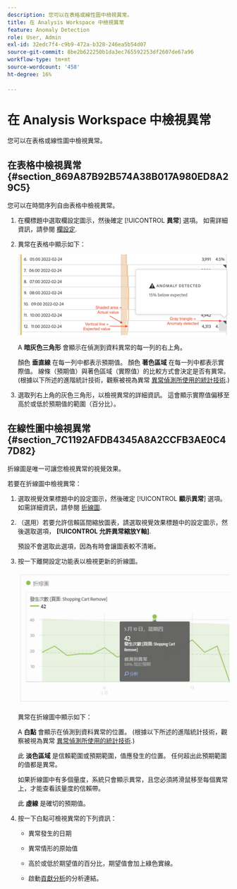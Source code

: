 ```yaml
---
description: 您可以在表格或線性圖中檢視異常。
title: 在 Analysis Workspace 中檢視異常
feature: Anomaly Detection
role: User, Admin
exl-id: 32edc7f4-c9b9-472a-b328-246ea5b54d07
source-git-commit: 8be2b622250b1da3ec765592253df2607de67a96
workflow-type: tm+mt
source-wordcount: '458'
ht-degree: 16%

---
```


# 在 Analysis Workspace 中檢視異常

您可以在表格或線性圖中檢視異常。

## 在表格中檢視異常 {#section_869A87B92B574A38B017A980ED8A29C5}

您可以在時間序列自由表格中檢視異常。

1. 在欄標題中選取欄設定圖示，然後確定 [!UICONTROL **異常**] 選項。 如需詳細資訊，請參閱 [欄設定](/help/analyze/analysis-workspace/visualizations/freeform-table/column-row-settings/column-settings.md).

1. 異常在表格中顯示如下：

   ![](assets/anomaly_detected.png)

   A **暗灰色三角形** 會顯示在偵測到資料異常的每一列的右上角。

   顏色 **垂直線** 在每一列中都表示預期值。 顏色 **著色區域** 在每一列中都表示實際值。 線條（預期值）與著色區域（實際值）的比較方式會決定是否有異常。 (根據以下所述的進階統計技術，觀察被視為異常 [異常偵測所使用的統計技術](/help/analyze/analysis-workspace/virtual-analyst/c-anomaly-detection/statistics-anomaly-detection.md).)

1. 選取列右上角的灰色三角形，以檢視異常的詳細資訊。 這會顯示實際值偏移至高於或低於預期值的範圍（百分比）。

## 在線性圖中檢視異常 {#section_7C1192AFDB4345A8A2CCFB3AE0C47D82}

折線圖是唯一可讓您檢視異常的視覺效果。

若要在折線圖中檢視異常：

1. 選取視覺效果標題中的設定圖示，然後確定 [!UICONTROL **顯示異常**] 選項。 如需詳細資訊，請參閱 [折線圖](/help/analyze/analysis-workspace/visualizations/line.md).

1. （選用）若要允許信賴區間縮放圖表，請選取視覺效果標題中的設定圖示，然後選取選項， **[!UICONTROL 允許異常縮放Y軸]**.

   預設不會選取此選項，因為有時會讓圖表較不清晰。

1. 按一下離開設定功能表以檢視更新的折線圖。

   ![](assets/anomaly_linechart.png)

   異常在折線圖中顯示如下：

   A **白點** 會顯示在偵測到資料異常的位置。 (根據以下所述的進階統計技術，觀察被視為異常 [異常偵測所使用的統計技術](/help/analyze/analysis-workspace/virtual-analyst/c-anomaly-detection/statistics-anomaly-detection.md).)

   此 **淡色區域** 是信賴範圍或預期範圍，值應發生的位置。 任何超出此預期範圍的值都是異常。

   如果折線圖中有多個量度，系統只會顯示異常，且您必須將滑鼠移至每個異常上，才能查看該量度的信賴帶。

   此 **虛線** 是確切的預期值。

1. 按一下白點可檢視異常的下列資訊：

   * 異常發生的日期

   * 異常情形的原始值

   * 高於或低於期望值的百分比，期望值會加上綠色實線。

   * 啟動[貢獻分析](/help/analyze/analysis-workspace/virtual-analyst/contribution-analysis/ca-tokens.md)的分析連結。





